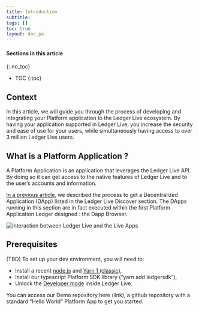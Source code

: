 ```yaml
---
title: Introduction
subtitle:
tags: []
toc: true
layout: doc_pa
---
```


#### Sections in this article
{:.no_toc}
* TOC
{:toc}

## Context


In this article, we will guide you through the process of developing and integrating your Platform application to the Ledger Live ecosystem. By having your application supported in Ledger Live, you increase the security and ease of use for your users, while simultaneously having access to over 3 million Ledger Live users.

## What is a Platform Application ?

A Platform Application is an application that leverages the Ledger Live API. By doing so it can get access to the native features of Ledger Live and to the user’s accounts and information.

[In a previous article](https://developers.ledger.com/docs/dapp/introduction/), we described the process to get a Decentralized Application (DApp) listed in the Ledger Live Discover section. The DApps running in this section are in fact executed within the first Platform Application Ledger designed : the Dapp Browser.

![interaction between Ledger Live and the Live Apps](../images/ledger_live_interaction_live_apps.png "interaction between Ledger Live and the Live Apps")

## Prerequisites

(TBD) To set up your dev environment, you will need to:
- Install a recent [node.js](https://nodejs.org/) and [Yarn 1 (classic)](https://classic.yarnpkg.com/lang/en/),
- Install our typescript Platform SDK library (“yarn add ledgersdk”),
- Unlock the [Developer mode](../developer-mode) inside Ledger Live.

You can access our Demo repository here (link), a github repository with a standard “Hello World” Platform App to get you started.
